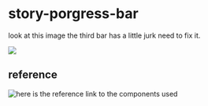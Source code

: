 # story-porgress-bar

look at this image the third bar has a little jurk need to fix it.

![](./src/assets/problem.gif)

## reference
![here is the reference link to the components used](https://github.com/yuvraj24/react-native-stories-view)
